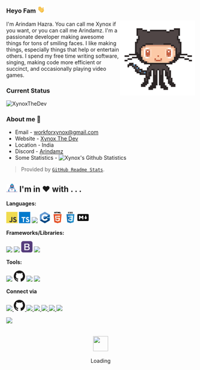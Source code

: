 <!--Copyright 2019 Arindam Hazra aka Xynox <https://arindamz.github.io/>

Licensed under the Apache License, Version 2.0(the "License");
you may not use this file except in compliance with the License.
You may obtain a copy of the License at

http://www.apache.org/licenses/LICENSE-2.0
 
Unless required by applicable law or agreed to in writing, software
distributed under the License is distributed on an "AS IS" BASIS,
    WITHOUT WARRANTIES OR CONDITIONS OF ANY KIND, either express or implied.
    See the License for the specific language governing permissions and
limitations under the License.
-->
### Heyo Fam <img src="https://github.com/ABSphreak/ABSphreak/blob/master/gifs/Hi.gif" width="20px">
<img align="right" src="https://raw.githubusercontent.com/adarshaacharya/adarshaacharya/master/assets/octocat-anime.gif"/>


I'm Arindam Hazra. You can call me Xynox if you want, or you can call me Arindamz. I'm a passionate developer making awesome things for tons of smiling faces. I like making things, especially things that help or entertain others. I spend my free time writing software, singing, making code more efficient or succinct, and occasionally playing video games.

### Current Status 
<img src="https://komarev.com/ghpvc/?username=XynoxTheDev" alt="XynoxTheDev" />

<!--
![](https://img.shields.io/endpoint?label=currently&url=https://dev.discordprofiles.me/api/badge/status/594853883742912512?simple=true) ![](https://img.shields.io/endpoint?url=https://dev.discordprofiles.me/api/badge/playing/594853883742912512?vscode=false) ![](https://img.shields.io/endpoint?url=https://dev.discordprofiles.me/api/badge/vscode/594853883742912512) ![](https://api.spotify.com/v1/users/zrei8evwinfjy9d27fjon68hh)
--->
 
### About me 👨‍
* Email - workforxynox@gmail.com
* Website - [Xynox The Dev](https://arindamz.github.io/)
* Location - India
* Discord - [Arindamz](https://discord.gg/ZzbZpdw/) 
* Some Statistics -
![Xynox's Github Statistics](https://github-readme-stats.vercel.app/api?username=XynoxTheDev&show_icons=true&hide_border=true&hide_title=true&count_private=true&title_color=000000&icon_color=000000&text_color=000000&bg_color=ffffff)
> Provided by [`GitHub Readme Stats`](https://github.com/anuraghazra/github-readme-stats).
## <img src="https://raw.githubusercontent.com/adarshaacharya/adarshaacharya/master/assets/developer.gif" width="30px"> I'm in ❤️ with . . .

**Languages:**

<code><img height="30" src="https://raw.githubusercontent.com/github/explore/80688e429a7d4ef2fca1e82350fe8e3517d3494d/topics/javascript/javascript.png"></code>  <code><img height="30" src="https://raw.githubusercontent.com/github/explore/80688e429a7d4ef2fca1e82350fe8e3517d3494d/topics/typescript/typescript.png"></code>  <code><img height="30" src="https://cdn.discordapp.com/emojis/230394175080628234.png?v=1"></code>  <code><img height="30" src="https://raw.githubusercontent.com/github/explore/80688e429a7d4ef2fca1e82350fe8e3517d3494d/topics/cpp/cpp.png"></code>  <code><img height="30" src="https://raw.githubusercontent.com/github/explore/80688e429a7d4ef2fca1e82350fe8e3517d3494d/topics/html/html.png"></code>  <code><img height="30" src="https://raw.githubusercontent.com/github/explore/80688e429a7d4ef2fca1e82350fe8e3517d3494d/topics/css/css.png"></code>  <code><img height="30" src="https://raw.githubusercontent.com/github/explore/80688e429a7d4ef2fca1e82350fe8e3517d3494d/topics/markdown/markdown.png"></code>

**Frameworks/Libraries:**

<code><img height="30" src="https://cdn.discordapp.com/emojis/586438523796848640.png?v=1"></code>  <code><img height="30" src="https://cdn.discordapp.com/emojis/761974754122924054.gif?v=1"></code>  <code><img height="30" src="https://raw.githubusercontent.com/github/explore/80688e429a7d4ef2fca1e82350fe8e3517d3494d/topics/bootstrap/bootstrap.png"></code>  <code><img height="30" src="https://cdn.discordapp.com/attachments/748808131865215004/772148850873335808/68747470733a2f2f33396e74627236672e6d656469612e7a65737479696f2e636f6d2f62756c6d612d6c6f676f2e66316362.png"></code>

**Tools:**

<code><img height="30" src="https://cdn.discordapp.com/attachments/748808131865215004/772150093624508436/code512.png"></code>  <code><img height="30" src="https://raw.githubusercontent.com/github/explore/78df643247d429f6cc873026c0622819ad797942/topics/github/github.png"></code>  <code><img height="30" src="https://cdn.discordapp.com/attachments/748808131865215004/772151679042322532/gwt-cloud-awslogo2-300x249.jpg"></code>  <code><img height="30" src="https://cdn.discordapp.com/attachments/748808131865215004/772152060699213824/apple-icon.png"></code>

**Connect via**

<code><a href ="https://arindamz.github.io"><img height="30" src="https://cdn.discordapp.com/attachments/748808131865215004/772161695601655898/PicsArt_10-31-11.37.16.png"></code>  <code><a href ="https://github.com/XynoxTheDev"><img height="30" src="https://raw.githubusercontent.com/github/explore/78df643247d429f6cc873026c0622819ad797942/topics/github/github.png"></code>  <code><a href ="https://discord.gg/ZzbZpdw"><img height="30" src="https://cdn.discordapp.com/attachments/734783680366641314/735153539814522943/discord.png"></code>  <code><a href ="https://www.patreon.com/arindamz"><img height="30" src="https://cdn.discordapp.com/attachments/648738733285441609/771260991648432168/images.png"></code>   <code><a href ="https://www.youtube.com/channel/UCLAiaWy_tuhP8jEwp7iA4FA"><img height="30" src="https://cdn.discordapp.com/emojis/753977130077126708.png?v=1"></code>  <code><a href ="https://twitter.com/Arindamz03"><img height="30" src="https://cdn.discordapp.com/emojis/753977189359288430.png?v=1"></code>  <code><a href ="https://www.instagram.com/xynoxthedev"><img height="30" src="https://cdn.discordapp.com/attachments/711225617206476920/735528211588448337/instagram.jpg"></code>

[<img src="https://cdn.discordapp.com/attachments/638624243390611466/735122949832704040/xynox-banner.png">](https://arindamz.github.io/)
<div align="center">
	<br>
	<img src="https://enterprise.github.com/assets/spinners/octocat-spinner-128-26a44333917854c6794d55eac947b1277fced54f1f60c5df5d93431db8753bc5.gif" width="40" height="40">
	<p>Loading</p>
	<br>
</div>

